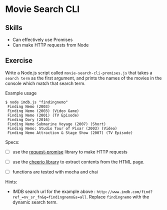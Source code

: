 # Movie Search CLI

## Skills

- Can effectively use Promises
- Can make HTTP requests from Node


## Exercise

Write a Node.js script called `movie-search-cli-promises.js` that takes a `search term` as the first argument, and prints the names of the movies in the console which match that search term.

Example usage
```
$ node imdb.js "findingnemo"
 Finding Nemo (2003)
 Finding Nemo (2003) (Video Game)
 Finding Nemo (2001) (TV Episode)
 Finding Dory (2016)
 Finding Nemo Submarine Voyage (2007) (Short)
 Finding Nemo: Studio Tour of Pixar (2003) (Video)
 Finding Nemo Attraction & Stage Show (2007) (TV Episode)
```

Specs:
- [ ] use the [request-promise](https://github.com/request/request-promise) library to make HTTP requests
- [ ] use the [cheerio library](https://github.com/cheeriojs/cheerio) to extract contents from the HTML page.
- [ ] functions are tested with mocha and chai


Hints:
- IMDB search url for the example above : `http://www.imdb.com/find?ref_=nv_sr_fn&q=findingnemo&s=all`. Replace `findingnemo` with the dynamic search term.

